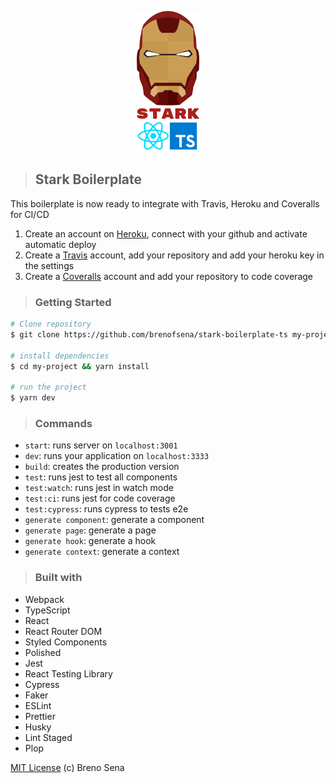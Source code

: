 <p align="center">
<img src="./static/stark-ts.png" width="100" alt="Stark Boilerplate" title="Stark Boilerplate" />
</p>

> ## Stark Boilerplate

This boilerplate is now ready to integrate with Travis, Heroku and Coveralls for CI/CD

1. Create an account on [Heroku](https://www.heroku.com/), connect with your github and activate automatic deploy
2. Create a [Travis](https://travis-ci.org/) account, add your repository and add your heroku key in the settings
3. Create a [Coveralls](http://coveralls.io/) account and add your repository to code coverage

> ### Getting Started

```sh
# Clone repository
$ git clone https://github.com/brenofsena/stark-boilerplate-ts my-project

# install dependencies
$ cd my-project && yarn install

# run the project
$ yarn dev
```

> ### Commands

- `start`: runs server on `localhost:3001`
- `dev`: runs your application on `localhost:3333`
- `build`: creates the production version
- `test`: runs jest to test all components
- `test:watch`: runs jest in watch mode
- `test:ci`: runs jest for code coverage
- `test:cypress`: runs cypress to tests e2e
- `generate component`: generate a component
- `generate page`: generate a page
- `generate hook`: generate a hook
- `generate context`: generate a context

> ### Built with

- Webpack
- TypeScript
- React
- React Router DOM
- Styled Components
- Polished
- Jest
- React Testing Library
- Cypress
- Faker
- ESLint
- Prettier
- Husky
- Lint Staged
- Plop

[MIT License](./license) (c) Breno Sena
